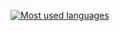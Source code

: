 [![Most used languages](https://github-readme-stats.vercel.app/api/top-langs/?username=d9k&langs_count=10&theme=dark)](https://github.com/anuraghazra/github-readme-stats#top-languages-card)
